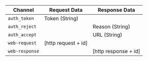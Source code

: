 | Channel | Request Data | Response Data |
| --- | --- | --- |
| `auth_token` | Token (String)
| `auth_reject` | | Reason (String)
| `auth_accept` | | URL (String)
| `web-request` | [http request + id]
| `web-response` | | [http response + id]